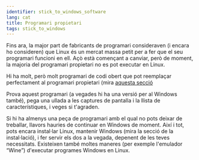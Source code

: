 ```yaml
---
identifier: stick_to_windows_software
lang: cat
title: Programari propietari
tags: stick_to_windows
---
```


Fins ara, la major part de fabricants de programari consideraven (i 
encara ho consideren) que Linux és un mercat massa petit per a fer que 
el seu programari funcioni en ell. Açò està començant a canviar, però de 
moment, la majoria del programari propietari no es pot executar en 
Linux.

Hi ha molt, però molt programari de codi obert que pot reemplaçar 
perfectament al programari propietari (mira <a 
href="/items/warez/index_cat.php">aquesta secció</a>

Prova aquest programari (a vegades hi ha una versió per al Windows 
també), pega una ullada a les captures de pantalla i la llista de 
característiques, i veges si t'agraden.

Si hi ha almenys una peça de programari amb el qual no pots deixar de 
treballar, llavors hauries de continuar en Windows de moment. Així i 
tot, pots encara instal·lar Linux, mantenir Windows (mira la secció de 
la instal·lació), i fer servir els dos a la vegada, depenent de les 
teves necessitats. Existeixen també moltes maneres (per exemple 
l'emulador “Wine”) d'executar programes Windows en Linux.

